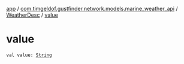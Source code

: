 [app](../../index.md) / [com.timgeldof.gustfinder.network.models.marine_weather_api](../index.md) / [WeatherDesc](index.md) / [value](./value.md)

# value

`val value: `[`String`](https://kotlinlang.org/api/latest/jvm/stdlib/kotlin/-string/index.html)